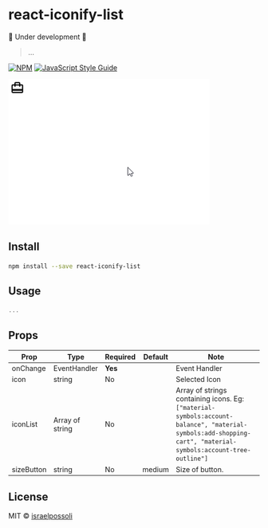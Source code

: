 # react-iconify-list

:construction: Under development :construction:

> ...

[![NPM](https://img.shields.io/npm/v/react-iconify-list.svg)](https://www.npmjs.com/package/react-iconify-list) [![JavaScript Style Guide](https://img.shields.io/badge/code_style-standard-brightgreen.svg)](https://standardjs.com)


![](./images/demo.gif)


## Install

```bash
npm install --save react-iconify-list
```

## Usage

```jsx
...
```


## Props

| Prop                   | Type                | Required | Default       | Note                                                                                                                                                                                                         |
| ---------------------- | ------------------- | -------- | ------------- | ------------------------------------------------------------------------------------------------------------------------------------------------------------------------------------------------------------ |
| onChange               | EventHandler        | **Yes**  |               | Event Handler
| icon                   | string              | No       |               | Selected Icon
| iconList               | Array of string     | No       |               | Array of strings containing icons. Eg: `["material-symbols:account-balance", "material-symbols:add-shopping-cart", "material-symbols:account-tree-outline"]`
| sizeButton             | string              | No       | medium        | Size of button.



## License

MIT © [israelpossoli](https://github.com/israelpossoli)
